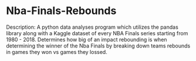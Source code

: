 # Nba-Finals-Rebounds
Description: A python data analyses program which utilizes the pandas library along with a Kaggle dataset of every NBA Finals series starting from 1980 - 2018. Determines how big of an impact rebounding is when determining the winner of the Nba Finals by breaking down teams rebounds in games they won vs games they lossed.
